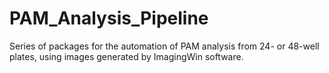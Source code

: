# PAM_Analysis_Pipeline
Series of packages for the automation of PAM analysis from 24- or 48-well plates, using images generated by ImagingWin software.
